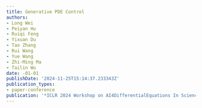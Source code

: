 ```yaml
---
title: Generative PDE Control
authors:
- Long Wei
- Peiyan Hu
- Ruiqi Feng
- Yixuan Du
- Tao Zhang
- Rui Wang
- Yue Wang
- Zhi-Ming Ma
- Tailin Wu
date: -01-01
publishDate: '2024-11-25T15:14:37.233343Z'
publication_types:
- paper-conference
publication: '*ICLR 2024 Workshop on AI4DifferentialEquations In Science*'
---
```

